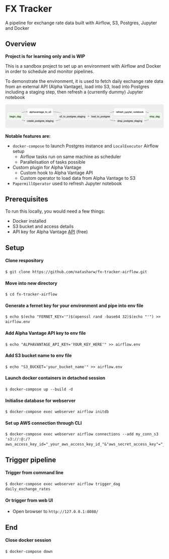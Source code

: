 # FX Tracker

A pipeline for exchange rate data built with Airflow, S3, Postgres, Jupyter and Docker

## Overview
<b>Project is for learning only and is WIP</b>

This is a sandbox project to set up an environment with Airflow and Docker in order to schedule and monitor pipelines.

To demonstrate the environment, it is used to fetch daily exchange rate data from an external API (Alpha Vantage), load into S3, load into Postgres including a staging step, then refresh a (currently dummy) Jupyter notebook

![dag_chart](dags/fx_tracker/dag_image.png)


<b>Notable features are:</b>
* `docker-compose` to launch Postgres instance and `LocalExecutor` Airflow setup
   * Airflow tasks run on same machine as scheduler
   * Parallelisation of tasks possible
* Custom plugin for Alpha Vantage
  * Custom hook to Alpha Vantage API
  * Custom operator to load data from Alpha Vantage to S3
* `PapermillOperator` used to refresh Jupyter notebook

## Prerequisites
To run this locally, you would need a few things:
* Docker installed
* S3 bucket and access details
* API key for Alpha Vantage [API](https://www.alphavantage.co/support/#api-key) (free)

## Setup

#### Clone respository
```
$ git clone https://github.com/natasharw/fx-tracker-airflow.git
```

#### Move into new directory
```
$ cd fx-tracker-airflow
```

#### Generate a fernet key for your environment and pipe into env file
```
$ echo $(echo "FERNET_KEY='")$(openssl rand -base64 32)$(echo "'") >> airflow.env
```

#### Add Alpha Vantage API key to env file
```
$ echo "ALPHAVANTAGE_API_KEY='YOUR_KEY_HERE'" >> airflow.env
```

#### Add S3 bucket name to env file
```
$ echo "S3_BUCKET='your_bucket_name'" >> airflow.env
```

#### Launch docker containers in detached session
```
$ docker-compose up --build -d
```

#### Initialise database for webserver
```
$ docker-compose exec webserver airflow initdb
```

#### Set up AWS connection through CLI
```
$ docker-compose exec webserver airflow connections --add my_conn_s3 's3://:@:/?aws_access_key_id="_your_aws_access_key_id_"&"aws_secret_access_key"="_your_aws_secret_access_key_"'
```

## Trigger pipeline
#### Trigger from command line
```
$ docker-compose exec webserver airflow trigger_dag daily_exchange_rates
```
#### Or trigger from web UI
* Open browser to `http://127.0.0.1:8080/`

## End
#### Close docker session
```
$ docker-compose down
```
